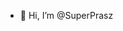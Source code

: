 - 👋 Hi, I’m @SuperPrasz
  

<!---
SuperPrasz/SuperPrasz is a ✨ special ✨ repository because its `README.md` (this file) appears on your GitHub profile.
You can click the Preview link to take a look at your changes.
--->
